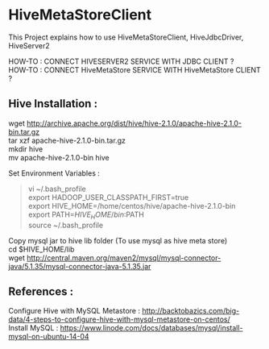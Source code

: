 # HiveMetaStoreClient
This Project explains how to use HiveMetaStoreClient, HiveJdbcDriver, HiveServer2                             

HOW-TO : CONNECT HIVESERVER2 SERVICE WITH JDBC CLIENT ?                                                       
HOW-TO : CONNECT HiveMetaStore SERVICE WITH HiveMetaStore CLIENT ?                                                                    


Hive Installation :
-------------------

wget http://archive.apache.org/dist/hive/hive-2.1.0/apache-hive-2.1.0-bin.tar.gz                                                      
tar xzf apache-hive-2.1.0-bin.tar.gz                                               
mkdir hive                                               
mv apache-hive-2.1.0-bin hive                                               

Set Environment Variables :                                               
>vi ~/.bash_profile                                               
>export HADOOP_USER_CLASSPATH_FIRST=true                                               
>export HIVE_HOME=/home/centos/hive/apache-hive-2.1.0-bin                                               
>export PATH=$HIVE_HOME/bin:$PATH                                               
>source ~/.bash_profile                                               

Copy mysql jar to hive lib folder (To use mysql as hive meta store)                                               
cd $HIVE_HOME/lib                                               
wget http://central.maven.org/maven2/mysql/mysql-connector-java/5.1.35/mysql-connector-java-5.1.35.jar                                     


References :
------------
Configure Hive with MySQL Metastore : http://backtobazics.com/big-data/4-steps-to-configure-hive-with-mysql-metastore-on-centos/        
Install MySQL : https://www.linode.com/docs/databases/mysql/install-mysql-on-ubuntu-14-04                         
